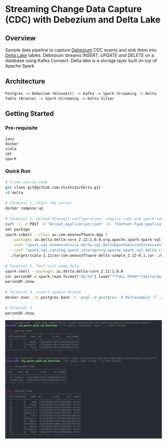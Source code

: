 
# Streaming Change Data Capture (CDC) with Debezium and Delta Lake

## Overview
Sample data pipeline to capture [Debezium](https://debezium.io) CDC events and sink them into [Delta Lake](https://delta.io) tables.
Debezium streams _INSERT, UPDATE and DELETE_ on a database using Kafka Connect. Delta lake is a storage layer built on top of Apache Spark
## Architecture
    Postgres -> Debezium (KConnect) -> Kafka -> Spark Streaming -> Delta Table (Bronze) -> Spark Streaming -> Delta Silver

## Getting Started
### Pre-requisite
```
java
docker
scala
sbt
spark
```

### Quick Run

```bash
# Clone source code 
git clone git@github.com:chinkitp/delta.git
cd delta

# Terminal 1, Start the server
docker compose up
  
# Terminal 2, Upload KConnect configuration, compile code and spark-submi
curl -i -X POST -H "Accept:application/json" -H  "Content-Type:application/json" http://localhost:8083/connectors/ -d @./conf/debezium-cdc-postgres-source.json
sbt package
spark-submit --class au.com.aeonsoftware.App \
  --packages io.delta:delta-core_2.12:1.0.0,org.apache.spark:spark-sql-kafka-0-10_2.12:3.1.1 \
  --conf "spark.sql.extensions=io.delta.sql.DeltaSparkSessionExtension" \
  --conf "spark.sql.catalog.spark_catalog=org.apache.spark.sql.delta.catalog.DeltaCatalog" \
  ./target/scala-2.12/au-com-aeonsoftware-delta-sample_2.12-0.1.jar ./data/delta-store/ localhost:9092

# Terminal 3, Test with some data
spark-shell --packages io.delta:delta-core_2.12:1.0.0
var personDF = spark.read.format("delta").load("**FULL PATH**/delta/data/delta-store/bronze-person/")
personDF.show

# Terminal 4, insert update delete 
docker exec -it postgres bash -c 'psql -U postgres -d deltasample -f ./test-data.sql'

# Terminal 3. 
personDF.show

```
![Output](./docs/images/scala-repl.png)
